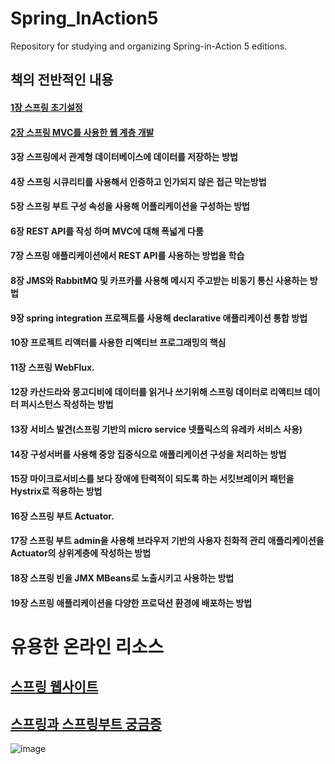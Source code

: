 # Spring_InAction5
 Repository for studying and organizing Spring-in-Action 5 editions.

## 책의 전반적인 내용

#### [1장 스프링 초기설정](https://github.com/saechimdaeki/Spring_InAction5/tree/main/chap1)
#### [2장 스프링 MVC를 사용한 웹 계층 개발](https://github.com/saechimdaeki/Spring_InAction5/tree/main/chap2)
#### 3장 스프링에서 관계형 데이터베이스에 데이터를 저장하는 방법
#### 4장 스프링 시큐리티를 사용해서 인증하고 인가되지 않은 접근 막는방법
#### 5장 스프링 부트 구성 속성을 사용해 어플리케이션을 구성하는 방법
#### 6장 REST API를 작성 하며 MVC에 대해 폭넓게 다룸
#### 7장 스프링 애플리케이션에서 REST API를 사용하는 방법을 학습
#### 8장 JMS와 RabbitMQ 및 카프카를 사용해 메시지 주고받는 비동기 통신 사용하는 방법
#### 9장 spring integration 프로젝트를 사용해 declarative 애플리케이션 통합 방법
#### 10장 프로젝트 리액터를 사용한 리액티브 프로그래밍의 핵심
#### 11장 스프링 WebFlux.
#### 12장 카산드라와 몽고디비에 데이터를 읽거나 쓰기위해 스프링 데이터로 리액티브 데이터 퍼시스턴스 작성하는 방법
#### 13장 서비스 발견(스프링 기반의 micro service 넷플릭스의 유레카 서비스 사용)
#### 14장 구성서버를 사용해 중앙 집중식으로 애플리케이션 구성을 처리하는 방법
#### 15장 마이크로서비스를 보다 장애에 탄력적이 되도록 하는 서킷브레이커 패턴을 Hystrix로 적용하는 방법
#### 16장 스프링 부트 Actuator.
#### 17장 스프링 부트 admin을 사용해 브라우저 기반의 사용자 친화적 관리 애플리케이션을 Actuator의 상위계층에 작성하는 방법
#### 18장 스프링 빈을 JMX MBeans로 노출시키고 사용하는 방법
#### 19장 스프링 애플리케이션을 다양한 프로덕션 환경에 배포하는 방법


# 유용한 온라인 리소스
## [스프링 웹사이트](https://spring.io/guides)

## [스프링과 스프링부트 궁금증](https://stackoverflow.com/questions/tagged/spring)

![image](https://user-images.githubusercontent.com/40031858/107114378-a9f2fb00-68a8-11eb-902c-ee6b2768afe3.png)
